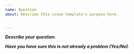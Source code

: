 ```yaml
---
name: Question
about: Describe this issue template's purpose here.


---
```


***Describe your question***:

***Have you have sure this is not already a problem (Yes/No)***:
